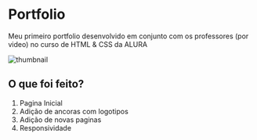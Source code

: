 <h1> Portfolio </h1>
<p> Meu primeiro portfolio desenvolvido em conjunto com os professores (por video) no curso de HTML & CSS da ALURA </p>
<img href="https://pasteboard.co/vuz5PxFUskQV.png" alt=thumbnail>
<h2> O que foi feito?</h2>
<ol>
        <li>Pagina Inicial</li>
        <li>Adição de ancoras com logotipos</li>
        <li>Adição de novas paginas</li>
        <li>Responsividade</li>
</ol>
       
